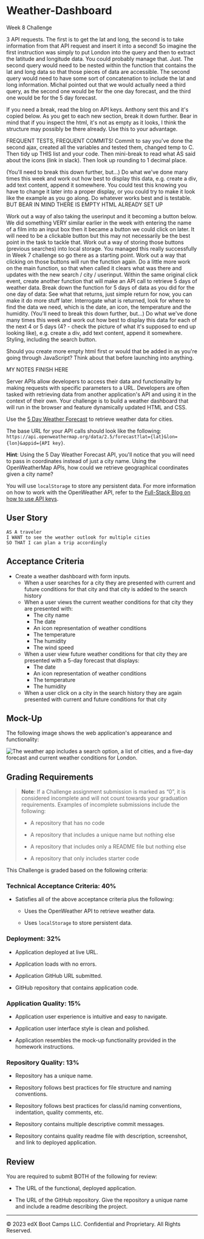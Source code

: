 # Weather-Dashboard
Week 8 Challenge

3 API requests.
The first is to get the lat and long, the second is to take information from that API request and insert it into a second!
So imagine the first instruction was simply to put London into the query and then to extract the latitude and longitude data. You could probably manage that. Just.
The second query would need to be nested within the function that contains the lat and long data so that those pieces of data are accessible.
The second query would need to have some sort of concatenation to include the lat and long information.
Michal pointed out that we would actually need a third query, as the second one would be for the one day forecast, and the third one would be for the 5 day forecast.

If you need a break, read the blog on API keys. Anthony sent this and it's copied below.
As you get to each new section, break it down further.
Bear in mind that if you inspect the html, it's not as empty as it looks, I think the structure may possibly be there already. Use this to your advantage.


FREQUENT TESTS, FREQUENT COMMITS!
Commit to say you've done the second ajax, created all the variables and tested them, changed temp to C.
Then tidy up THIS list and your code.
Then mini-break to read what AS said about the icons (link in slack).
Then look up rounding to 1 decimal place.

(You'll need to break this down further, but...) Do what we've done many times this week and work out how best to display this data, e.g. create a div, add text content, append it somewhere. You could test this knowing you have to change it later into a proper display, or you could try to make it look like the example as you go along. Do whatever works best and is testable.
BUT BEAR IN MIND THERE IS EMPTY HTML ALREADY SET UP

Work out a way of also taking the userinput and it becoming a button below. We did something VERY similar earlier in the week with entering the name of a film into an input box then it became a button we could click on later.
It will need to be a clickable button but this may not necessarily be the best point in the task to tackle that.
Work out a way of storing those buttons (previous searches) into local storage. You managed this really successfully in Week 7 challenge so go there as a starting point.
Work out a way that clicking on those buttons will run the function again.
Do a little more work on the main function, so that when called it clears what was there and updates with the new search / city / userinput.
Within the same original click event, create another function that will make an API call to retrieve 5 days of weather data.
Break down the function for 5 days of data as you did for the one day of data:
See what that returns, just simple return for now, you can make it do more stuff later.
Interrogate what is returned, look for where to find the data we need, which is the date, an icon, the temperature and the humidity.
(You'll need to break this down further, but...) Do what we've done many times this week and work out how best to display this data for each of the next 4 or 5 days (4? - check the picture of what it's supposed to end up looking like), e.g. create a div, add text content, append it somewhere.
Styling, including the search button.
 
Should you create more empty html first or would that be added in as you're going through JavaScript? Think about that before launching into anything.

MY NOTES FINISH HERE

Server APIs allow developers to access their data and functionality by making requests with specific parameters to a URL. Developers are often tasked with retrieving data from another application's API and using it in the context of their own. Your challenge is to build a weather dashboard that will run in the browser and feature dynamically updated HTML and CSS.

Use the [5 Day Weather Forecast](https://openweathermap.org/forecast5) to retrieve weather data for cities. 

The base URL for your API calls should look like the following: `https://api.openweathermap.org/data/2.5/forecast?lat={lat}&lon={lon}&appid={API key}`.

**Hint**: Using the 5 Day Weather Forecast API, you'll notice that you will need to pass in coordinates instead of just a city name. Using the OpenWeatherMap APIs, how could we retrieve geographical coordinates given a city name?

You will use `localStorage` to store any persistent data. For more information on how to work with the OpenWeather API, refer to the [Full-Stack Blog on how to use API keys](https://coding-boot-camp.github.io/full-stack/apis/how-to-use-api-keys).

## User Story

```text
AS A traveler
I WANT to see the weather outlook for multiple cities
SO THAT I can plan a trip accordingly
```

## Acceptance Criteria

* Create a weather dashboard with form inputs.
  * When a user searches for a city they are presented with current and future conditions for that city and that city is added to the search history
  * When a user views the current weather conditions for that city they are presented with:
    * The city name
    * The date
    * An icon representation of weather conditions
    * The temperature
    * The humidity
    * The wind speed
  * When a user view future weather conditions for that city they are presented with a 5-day forecast that displays:
    * The date
    * An icon representation of weather conditions
    * The temperature
    * The humidity
  * When a user click on a city in the search history they are again presented with current and future conditions for that city

## Mock-Up

The following image shows the web application's appearance and functionality:

![The weather app includes a search option, a list of cities, and a five-day forecast and current weather conditions for London.](./assets/10-server-side-apis-challenge-demo.png)

## Grading Requirements

> **Note**: If a Challenge assignment submission is marked as “0”, it is considered incomplete and will not count towards your graduation requirements. Examples of incomplete submissions include the following:
>
> * A repository that has no code
>
> * A repository that includes a unique name but nothing else
>
> * A repository that includes only a README file but nothing else
>
> * A repository that only includes starter code

This Challenge is graded based on the following criteria:

### Technical Acceptance Criteria: 40%

* Satisfies all of the above acceptance criteria plus the following:

  * Uses the OpenWeather API to retrieve weather data.

  * Uses `localStorage` to store persistent data.

### Deployment: 32%

* Application deployed at live URL.

* Application loads with no errors.

* Application GitHub URL submitted.

* GitHub repository that contains application code.

### Application Quality: 15%

* Application user experience is intuitive and easy to navigate.

* Application user interface style is clean and polished.

* Application resembles the mock-up functionality provided in the homework instructions.

### Repository Quality: 13%

* Repository has a unique name.

* Repository follows best practices for file structure and naming conventions.

* Repository follows best practices for class/id naming conventions, indentation, quality comments, etc.

* Repository contains multiple descriptive commit messages.

* Repository contains quality readme file with description, screenshot, and link to deployed application.

## Review

You are required to submit BOTH of the following for review:

* The URL of the functional, deployed application.

* The URL of the GitHub repository. Give the repository a unique name and include a readme describing the project.

---

© 2023 edX Boot Camps LLC. Confidential and Proprietary. All Rights Reserved.
